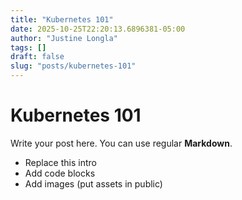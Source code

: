 ```yaml
---
title: "Kubernetes 101"
date: 2025-10-25T22:20:13.6896381-05:00
author: "Justine Longla"
tags: []
draft: false
slug: "posts/kubernetes-101"
---
```

# Kubernetes 101

Write your post here. You can use regular **Markdown**.

- Replace this intro
- Add code blocks
- Add images (put assets in public\)